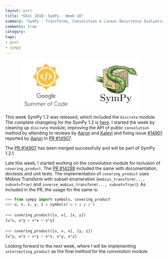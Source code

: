 ```yaml
---
layout: post
title: "GSoC 2018: SymPy - Week 10"
summary: "SymPy - Transforms, Convolution & Linear Recurrence Evaluation"
comments: true
category:
tags:
- gsoc
- sympy
---
```


<img src="/files/gsoc-sympy.png" style="width:75%; height:75%; float:left; margin-left:55px;" />
<br clear="all" />

This week SymPy 1.2 was released, which included the `discrete` module. The complete changelog for the SymPy 1.2 is [here](https://github.com/sympy/sympy/wiki/Release-Notes-for-1.2). I started the week by cleaning up `discrete` module, improving the API of public `convolution` method by attending to reviews by [Aaron](https://github.com/asmeurer) and [Kalevi](https://github.com/jksuom) and fixing issue [#14901](https://github.com/sympy/sympy/issues/14901) reported by [Aaron](https://github.com/asmeurer) in [PR #14907](https://github.com/sympy/sympy/pull/14907).

The [PR #14907](https://github.com/sympy/sympy/pull/14907) has been merged successfully and will be part of SymPy 1.2.1.

Late this week, I started working on the convolution module for inclusion of `covering_product`.
The [PR #14298](https://github.com/sympy/sympy/pull/14928) included the same with documentation, doctests and unit tests.
The implementation of `covering_product` uses Möbius Transform with subset enumeration (`mobius_transform(..., subset=True)` and `inverse_mobius_transform(..., subset=True)`). As included in the PR, the usage for the same is:

```python
>>> from sympy import symbols, covering_product
>>> u, v, x, y, z = symbols('u v x y z')

>>> covering_product([u, v], [x, y])
[u*x, u*y + v*x + v*y]

>>> covering_product([u, v, x], [y, z])
[u*y, u*z + v*y + v*z, x*y, x*z]
```

Looking forward to the next week, where I will be implementing `intersecting_product` as the final method for the convolution module.